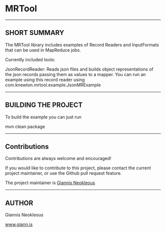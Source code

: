 MRTool
======

-------------
SHORT SUMMARY
-------------
The MRTool library includes examples of Record Readers and InputFormats
that can be used in MapReduce jobs.

Currently included tools:

JsonRecordReader: Reads json files and builds object representations of the json
records passing them as values to a mapper. You can run an example using this
record reader using com.knewton.mrtool.example.JsonMRExample

--------------------
BUILDING THE PROJECT
--------------------
To build the example you can just run

mvn clean package

-----------
Contributions
-----------
Contributions are always welcome and encouraged!

If you would like to contribute to this project, please contact the current
project maintainer, or use the Github pull request feature.

The project maintainer is [Giannis Neokleous](https://github.com/gneokleo)

-------
AUTHOR
-------
Giannis Neokleous

www.giann.is
